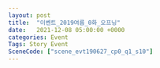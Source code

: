 ```yaml
---
layout: post
title:  "이벤트_2019여름_0화_오프닝"
date:   2021-12-08 05:00:00 +0000
categories: Event
Tags: Story Event
SceneCode: ["scene_evt190627_cp0_q1_s10"]
---
```

